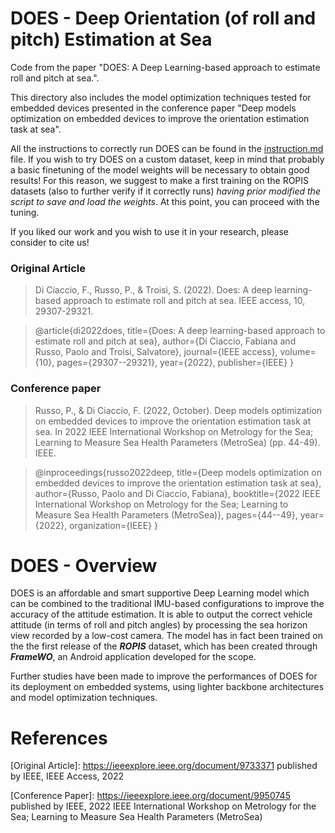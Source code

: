 # DOES - Deep Orientation (of roll and pitch) Estimation at Sea
Code from the paper "DOES: A Deep Learning-based approach to estimate roll and pitch at sea.". 

This directory also includes the model optimization techniques tested for embedded devices presented in the conference paper "Deep models optimization on embedded devices to improve the orientation estimation task at sea".

All the instructions to correctly run DOES can be found in the [instruction.md](./instruction.md) file.
If you wish to try DOES on a custom dataset, keep in mind that probably a basic finetuning of the model weights will be necessary to obtain good results! For this reason, we suggest to make a first training on the ROPIS datasets (also to further verify if it correctly runs) *having prior modified the script to save and load the weights*. At this point, you can proceed with the tuning.

If you liked our work and you wish to use it in your research, please consider to cite us!

### Original Article
> Di Ciaccio, F., Russo, P., & Troisi, S. (2022). Does: A deep learning-based approach to estimate roll and pitch at sea. IEEE access, 10, 29307-29321.

> @article{di2022does,
  title={Does: A deep learning-based approach to estimate roll and pitch at sea},
  author={Di Ciaccio, Fabiana and Russo, Paolo and Troisi, Salvatore},
  journal={IEEE access},
  volume={10},
  pages={29307--29321},
  year={2022},
  publisher={IEEE}
}

### Conference paper
> Russo, P., & Di Ciaccio, F. (2022, October). Deep models optimization on embedded devices to improve the orientation estimation task at sea. In 2022 IEEE International Workshop on Metrology for the Sea; Learning to Measure Sea Health Parameters (MetroSea) (pp. 44-49). IEEE.

> @inproceedings{russo2022deep,
  title={Deep models optimization on embedded devices to improve the orientation estimation task at sea},
  author={Russo, Paolo and Di Ciaccio, Fabiana},
  booktitle={2022 IEEE International Workshop on Metrology for the Sea; Learning to Measure Sea Health Parameters (MetroSea)},
  pages={44--49},
  year={2022},
  organization={IEEE}
}

# DOES - Overview
DOES is an affordable and smart supportive Deep Learning model which can be combined to the traditional IMU-based configurations to improve the accuracy of the attitude estimation. 
It is able to output the correct vehicle attitude (in terms of roll and pitch angles) by processing the sea horizon view recorded by a low-cost camera.
The model has in fact been trained on the the first release of the ***ROPIS*** dataset, which has been created through ***FrameWO***, an Android application developed for the scope.

Further studies have been made to improve the performances of DOES for its deployment on embedded systems, using lighter backbone architectures and model optimization techniques.
<!--- ### DANAE Roll estimation - OXIO Dataset

![plot](./Results_Figure/oxford_LKF_phi.jpg)
![plot](./Results_Figure/oxford_danae1_phi.jpg)

### DANAE Pitch estimation - UCS Dataset
![plot](./Results_Figure/ucs_lkf_theta.jpg)
![plot](./Results_Figure/ucs_danae1_theta.jpg)

DANAE++ is the enhanced version of the first architecture: it is able to denoise IMU/AHRS data obtained through both the Linear (LKF) and Extended (EKF) Kalman filter-derived values. Better results are achieved by DANAE++ also when compared to common low-pass filters (in our study, the [Butter LP filter](https://docs.scipy.org/doc/scipy/reference/generated/scipy.signal.butter.html
) and the [Uniform1d filter](https://docs.scipy.org/doc/scipy/reference/generated/scipy.ndimage.uniform_filter.html) both provided by the Scipy library).

The following images shows the results obtained by DANAE++ w.r.t. the roll angle estimation provided by the EKF and the LP filters for the OXIO Dataset, together with DANAE++ performance on the pitch angle estimation for the UCS Dataset.

### DANAE++ Roll estimation - OXIO Dataset
![plot](./Results_Figure/oxford_EKF_phi.jpg)
![plot](./Results_Figure/oxford_danae++_phi.jpg)
![plot](./Results_Figure/comparative_filters_butter_phi.jpg)
![plot](./Results_Figure/comparative_filters_uniform_phi.jpg)

### DANAE++ Pitch estimation - UCS Dataset
![plot](./Results_Figure/ucs_ekf_theta.jpg)
![plot](./Results_Figure/ucs_danae++_theta.jpg) ... -->

# References
[Original Article]: https://ieeexplore.ieee.org/document/9733371 published by IEEE, IEEE Access, 2022

[Conference Paper]: https://ieeexplore.ieee.org/document/9950745 published by IEEE, 2022 IEEE International Workshop on Metrology for the Sea; Learning to Measure Sea Health Parameters (MetroSea)

